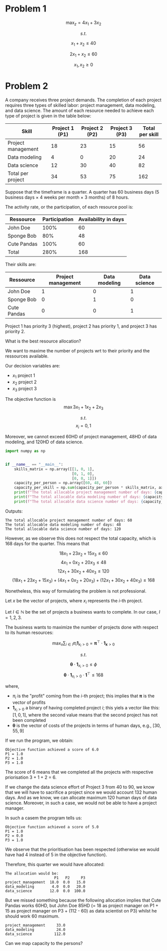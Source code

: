 # Problem 1

$$\max_{z} = 4 x_1 + 3x_2$$

$$s.t.$$

$$x_1 + x_2 \leq 40$$

$$2x_1 + x_2 \leq 60$$

$$x_1, x_2 \geq 0$$


# Problem 2
A company receives three project demands. The completion of each project requires three types of skilled labor: project management, data modeling, and data science. The amount of each resource needed to achieve each type of project is given in the table below:

| Skill | Project 1 (P1) | Project 2 (P2) | Project 3 (P3) | Total per skill |
| - | - | - | - | - |
| Project management | 18 | 23 | 15 | 56 |
| Data modeling  | 4 | 0 | 20 | 24 |
| Data science | 12 | 30 | 40 | 82 |
| Total per project | 34 | 53 | 75 | 162 |

Suppose that the timeframe is a quarter. A quarter has 60 business days (5 business days × 4 weeks per month × 3 months) of 8 hours.

The activity rate, or the participation, of each resource pool is:

| Ressource | Participation | Availability in days |
| - | - | - |
| John Doe | 100% | 60 |
| Sponge Bob | 80% | 48 |
| Cute Pandas | 100% | 60 |
| Total | 280% | 168 |

Their skills are: 

| Ressource | Project management  | Data modeling | Data science |
| - | - | - | - |
| John Doe | 1 | 0 | 1 |
| Sponge Bob | 0 | 1 | 0 |
| Cute Pandas | 0 | 0 | 1 |

Project 1 has priority 3 (highest), project 2 has priority 1, and project 3 has priority 2.

What is the best resource allocation?

We want to maxime the number of projects wrt to their priority and the ressources available.

Our decision variables are: 
* $x_1$ project 1
* $x_2$ project 2
* $x_3$ project 3

The objective function is 
$$\max 3x_1 + 1x_2 + 2x_3$$


$$s.t.$$
$$x_i={0, 1}$$

Moreover, we cannot exceed 60HD of project management, 48HD of data modeling, and 120HD of data science. 

```python
import numpy as np


if __name__ == "__main__":
    skills_matrix = np.array([[1, 0, 1],
                              [0, 1, 0],
                              [0, 0, 1]])
    capacity_per_person = np.array([60, 48, 60])
    capacity_per_skill = np.sum(capacity_per_person * skills_matrix, axis=0)
    print(f"The total allocable project management number of days: {capacity_per_skill[0]}")
    print(f"The total allocable data modeling number of days: {capacity_per_skill[1]}")
    print(f"The total allocable data science number of days: {capacity_per_skill[2]}")
```

Outputs:
```console
The total allocable project management number of days: 60
The total allocable data modeling number of days: 48
The total allocable data science number of days: 120
```

However, as we observe this does not respect the total capacity, which is $168$ days for the quarter. This means that 

$$18x_1 + 23x_2 + 15x_3 \leq 60$$
$$4x_1 + 0x_2 + 20x_3 \leq 48$$
$$12x_1 + 30x_2 + 40x_3 \leq 120$$
$$(18x_1 + 23x_2 + 15x_3) + (4x_1 + 0x_2 + 20x_3) + (12x_1 + 30x_2 + 40x_3) \leq 168 $$

Nonetheless, this way of formulating the problem is not professional.

Let $x$ be the vector of projects, where $x_i$ represents the $i$-th project.

Let $I \in \mathbb{N}$ be the set of projects a business wants to complete. In our case, $I={1, 2, 3}$.

The business wants to maximize the number of projects done with respect to its human resources:

$$\max_x \sum_{i \in I} \pi_i \mathbf{1}_{x_i \gt 0} = \mathbf{\pi}^\top\cdot\mathbf{1}_{\mathbf{x}\gt 0}$$

$$s.t.$$

$$\mathbf{\theta}\cdot\mathbf{1}_{x_i \gt 0} \leq \phi$$
$$\mathbf{\theta}\cdot\mathbf{1}_{x_i \gt 0}\cdot\mathbf{1}^\top \leq 168$$

where, 
* $\pi_i$ is the "profit" coming from the $i$-th project; this implies that $\mathbf{\pi}$ is the vector of profits
* $\mathbf{1}_{x_i \gt 0}$ a binary of having completed project $i$; this yiels a vector like this: $[1, 0, 1]$, where the second value means that the second project has not been completed
* $\mathbf{\theta}$ is the vector of costs of the projects in terms of human days, e.g., $[30, 55, 9]$

If we run the program, we obtain:
```consol
Objective function achieved a score of 6.0
P1 = 1.0
P2 = 1.0
P3 = 1.0
```

The score of 6 means that we completed all the projects with respective priorisation 3 + 1 + 2 = 6.

If we change the data science effort of Project 3 from 40 to 90, we know that we will have to sacrifice a project since we would account 132 human days. And as we know, we can allocate maximum 120 human days of data science. Moreover, in such a case, we would not be able to have a project manager.

In such a casem the program tells us:
```consol
Objective function achieved a score of 5.0
P1 = 1.0
P2 = 0.0
P3 = 1.0
```

We observe that the prioritisation has been respected (otherwise we would have had 4 instead of 5 in the objective function).

Therefore, this quarter we would have allocated:

```shell
The allocation would be:
                      P1   P2     P3
project_management  18.0  0.0   15.0
data_modeling        4.0  0.0   20.0
data_science        12.0  0.0  100.0
```

But we missed something because the following allocation implies that Cute Pandas works 60HD, but John Doe 85HD (= 18 as project manager on P1 + 15 as project manager on P3 + (112 - 60) as data scientist on P3) whilst he should work 60 maximum.
```shell
project_management     33.0
data_modeling          24.0
data_science          112.0
```


Can we map capacity to the persons?

